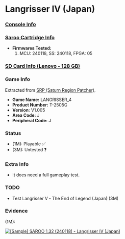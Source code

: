 # Langrisser IV (Japan)

### [Console Info](../../../../../Info/Consoles/VA13/README.md)

### [Saroo Cartridge Info](../../../../../Info/Cartridges/RetroGameParadiseStore/1.32F/README.md)

- <b>Firmwares Tested:</b>
  1. MCU: 240118, SS: 240118, FPGA: 05

### [SD Card Info (Lenovo - 128 GB)](../../../../../Info/SdCards/Lenovo/128GB/fat32/README.md)

### Game Info

Extracted from [SRP (Saturn Region Patcher)](https://segaxtreme.net/resources/saturn-region-patcher.81/download).

- <b>Game Name:</b> LANGRISSER_4
- <b>Product Number:</b> T-2505G
- <b>Version:</b> V1.005
- <b>Area Code:</b> J
- <b>Peripheral Code:</b> J

### Status

- (1M): Playable :white_check_mark:
- (3M): Untested :question:

### Extra Info

- It does need a full gameplay test.

### TODO

- Test Langrisser V - The End of Legend (Japan) (3M)

### Evidence

(1M):

[![[Sample] SAROO 1.32 (240118) - Langrisser IV (Japan)](https://img.youtube.com/vi/rFYKQU_Rs28/0.jpg)](https://www.youtube.com/watch?v=rFYKQU_Rs28)
